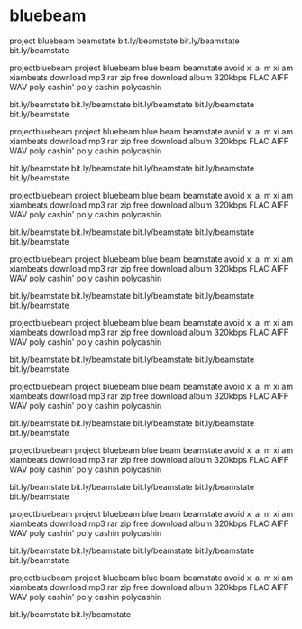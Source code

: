 # bluebeam
project bluebeam beamstate
bit.ly/beamstate
bit.ly/beamstate
bit.ly/beamstate

projectbluebeam project bluebeam blue beam beamstate avoid xi a. m xi am xiambeats download mp3 rar zip free download album 320kbps FLAC AIFF WAV poly cashin' poly cashin polycashin 

bit.ly/beamstate
bit.ly/beamstate
bit.ly/beamstate
bit.ly/beamstate
bit.ly/beamstate

projectbluebeam project bluebeam blue beam beamstate avoid xi a. m xi am xiambeats download mp3 rar zip free download album 320kbps FLAC AIFF WAV poly cashin' poly cashin polycashin 

bit.ly/beamstate
bit.ly/beamstate
bit.ly/beamstate
bit.ly/beamstate
bit.ly/beamstate

projectbluebeam project bluebeam blue beam beamstate avoid xi a. m xi am xiambeats download mp3 rar zip free download album 320kbps FLAC AIFF WAV poly cashin' poly cashin polycashin 

bit.ly/beamstate
bit.ly/beamstate
bit.ly/beamstate
bit.ly/beamstate
bit.ly/beamstate

projectbluebeam project bluebeam blue beam beamstate avoid xi a. m xi am xiambeats download mp3 rar zip free download album 320kbps FLAC AIFF WAV poly cashin' poly cashin polycashin 

bit.ly/beamstate
bit.ly/beamstate
bit.ly/beamstate
bit.ly/beamstate
bit.ly/beamstate

projectbluebeam project bluebeam blue beam beamstate avoid xi a. m xi am xiambeats download mp3 rar zip free download album 320kbps FLAC AIFF WAV poly cashin' poly cashin polycashin 

bit.ly/beamstate
bit.ly/beamstate
bit.ly/beamstate
bit.ly/beamstate
bit.ly/beamstate

projectbluebeam project bluebeam blue beam beamstate avoid xi a. m xi am xiambeats download mp3 rar zip free download album 320kbps FLAC AIFF WAV poly cashin' poly cashin polycashin 

bit.ly/beamstate
bit.ly/beamstate
bit.ly/beamstate
bit.ly/beamstate
bit.ly/beamstate

projectbluebeam project bluebeam blue beam beamstate avoid xi a. m xi am xiambeats download mp3 rar zip free download album 320kbps FLAC AIFF WAV poly cashin' poly cashin polycashin 

bit.ly/beamstate
bit.ly/beamstate
bit.ly/beamstate
bit.ly/beamstate
bit.ly/beamstate

projectbluebeam project bluebeam blue beam beamstate avoid xi a. m xi am xiambeats download mp3 rar zip free download album 320kbps FLAC AIFF WAV poly cashin' poly cashin polycashin 

bit.ly/beamstate
bit.ly/beamstate
bit.ly/beamstate
bit.ly/beamstate
bit.ly/beamstate

projectbluebeam project bluebeam blue beam beamstate avoid xi a. m xi am xiambeats download mp3 rar zip free download album 320kbps FLAC AIFF WAV poly cashin' poly cashin polycashin 

bit.ly/beamstate
bit.ly/beamstate
